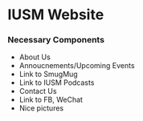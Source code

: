 # IUSM Website

### Necessary Components
- About Us
- Annoucnements/Upcoming Events
- Link to SmugMug
- Link to IUSM Podcasts
- Contact Us
- Link to FB, WeChat
- Nice pictures
